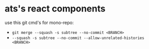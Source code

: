 # ats's react components


use this git cmd's for mono-repo:
- ```git merge --squash -s subtree --no-commit <BRANCH>```
- ```--squash -s subtree --no-commit --allow-unrelated-histories <BRANCH>``` 